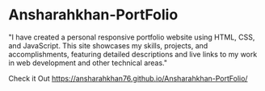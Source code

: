 # Ansharahkhan-PortFolio
"I have created a personal responsive portfolio website using HTML, CSS, and JavaScript. This site showcases my skills, projects, and accomplishments, featuring detailed descriptions and live links to my work in web development and other technical areas."

Check it Out
https://ansharahkhan76.github.io/Ansharahkhan-PortFolio/
